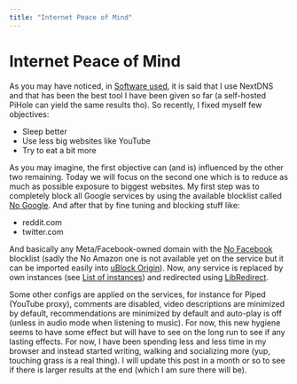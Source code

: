 ```yaml
---
title: "Internet Peace of Mind"
---
```


# Internet Peace of Mind

As you may have noticed, in <span class="int">[Software used](/wiki/the-internet/software)</span>, it is said that I use NextDNS and that has been the best tool I have been given so far (a self-hosted PiHole can yield the same results tho). So recently, I fixed myself few objectives: 

 - Sleep better
 - Use less big websites like YouTube
 - Try to eat a bit more

As you may imagine, the first objective can (and is) influenced by the other two remaining. Today we will focus on the second one which is to reduce as much as possible exposure to biggest websites. My first step was to completely block all Google services by using the available blocklist called [No Google](https://github.com/nickspaargaren/no-google). And after that by fine tuning and blocking stuff like:

 - reddit.com
 - twitter.com

And basically any Meta/Facebook-owned domain with the [No Facebook](https://github.com/jmdugan/blocklists) blocklist (sadly the No Amazon one is not available yet on the service but it can be imported easily into [uBlock Origin](https://github.com/gorhill/uBlock)). Now, any service is replaced by own instances (see <span class="int">[List of instances](/)</span>) and redirected using [LibRedirect](https://github.com/libredirect/libredirect).

Some other configs are applied on the services, for instance for Piped (YouTube proxy), comments are disabled, video descriptions are minimized by default, recommendations are minimized by default and auto-play is off (unless in audio mode when listening to music). For now, this new hygiene seems to have some effect but will have to see on the long run to see if any lasting effects. For now, I have been spending less and less time in my browser and instead started writing, walking and socializing more (yup, touching grass is a real thing). I will update this post in a month or so to see if there is larger results at the end (which I am sure there will be).

